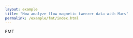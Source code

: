 ```yaml
---
layout: example
title: "How analyze flow magnetic tweezer data with Mars"
permalink: /example/fmt/index.html
---
```

FMT
